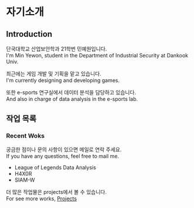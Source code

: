 # 자기소개
## Introduction

단국대학교 산업보안학과 21학번 민예원입니다.  
I'm Min Yewon, student in the Department of Industrial Security at Dankook Univ.

최근에는 게임 개발 및 기획을 맡고 있습니다.  
I'm currently designing and developing games.

또한 e-sports 연구실에서 데이터 분석을 담당하고 있습니다.  
And also in charge of data analysis in the e-sports lab.


## 작업 목록
### Recent Woks

궁금한 점이나 문의 사항이 있으면 메일로 연락 주세요.  
If you have any questions, feel free to mail me.

- League of Legends Data Analysis
- H4X0R
- SIAM-W

더 많은 작업물은 projects에서 볼 수 있습니다.  
For see more works, [Projects](/projects/)
